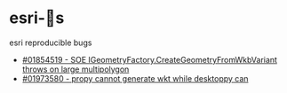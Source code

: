 ﻿# esri-🐛s
esri reproducible bugs

- [#01854519 - SOE IGeometryFactory.CreateGeometryFromWkbVariant throws on large multipolygon](/01854519)
- [#01973580 - propy cannot generate wkt while desktoppy can](/01973580)
